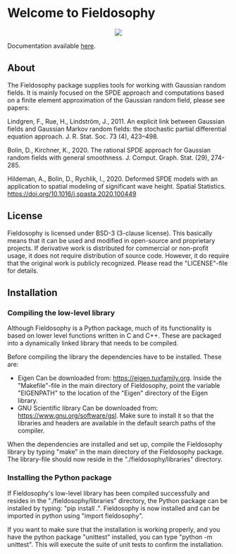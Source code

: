
# Welcome to Fieldosophy

<p align="center">
<center><img src="https://drive.google.com/uc?export=view&id=17fSqlCPBd06zf0jM2ghjKJdPrpoQUyqN" ></center>
</p>

Documentation available [here](https://andygfhill.github.io/fieldosophy).



## About

The Fieldosophy package supplies tools for working with Gaussian random fields. It is mainly focused on the SPDE approach and computations based on a finite element approximation of the Gaussian random field, please see papers: 

Lindgren, F., Rue, H., Lindström, J., 2011. An explicit link between Gaussian fields and Gaussian Markov random fields:
the stochastic partial differential equation approach. J. R. Stat. Soc. 73 (4), 423–498.

Bolin, D., Kirchner, K., 2020. The rational SPDE approach for Gaussian random fields with general smoothness. J. Comput.
Graph. Stat. (29), 274-285.

Hildeman, A., Bolin, D., Rychlik, I., 2020. Deformed SPDE models with an application to spatial modeling of significant wave height. Spatial Statistics. <https://doi.org/10.1016/j.spasta.2020.100449>

## License

Fieldosophy is licensed under BSD-3 (3-clause license). 
This basically means that it can be used and modified in open-source and proprietary projects. 
If derivative work is distributed for commercial or non-profit usage, it does not require distribution of source code. However, it do require that the original work is publicly recognized. Please read the "LICENSE"-file for details.
 



## Installation 

### Compiling the low-level library

Although Fieldosophy is a Python package, much of its functionality is based on lower level functions written in C and C++. 
These are packaged into a dynamically linked library that needs to be compiled.

Before compiling the library the dependencies have to be installed. These are:

* Eigen 
    Can be downloaded from: https://eigen.tuxfamily.org.
    Inside the "Makefile"-file in the main directory of Fieldosophy, point the variable "EIGENPATH" to the location of the "Eigen" directory of the Eigen library.
* GNU Scientific library
    Can be downloaded from: https://www.gnu.org/software/gsl. 
    Make sure to install it so that the libraries and headers are available in the default search paths of the compiler.

When the dependencies are installed and set up, compile the Fieldosophy library by typing "make" in the main directory of the Fieldosophy package. 
The library-file should now reside in the "./fieldosophy/libraries" directory.

### Installing the Python package

If Fieldosophy's low-level library has been compiled successfully and resides in the "./fieldosophy/libraries" directory, the Python package can be installed by typing: "pip install .".
Fieldosophy is now installed and can be imported in python using "import fieldosophy".

If you want to make sure that the installation is working properly, and you have the python package "unittest" installed, you can type "python -m unittest". This will execute the suite of unit tests to confirm the installation. 









